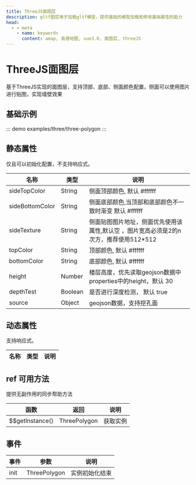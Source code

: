 ```yaml
---
title: ThreeJS面图层
description: gltf图层用于加载gltf模型，提供基础的模型加载和修改基础属性的能力
head:
  - - meta
    - name: keywords
      content: amap, 高德地图, vue3.0, 面图层, threeJS
---
```


# ThreeJS面图层
基于ThreeJS实现的面图层，支持顶部、底部、侧面颜色配置，侧面可以使用图片进行贴图，实现墙壁效果

## 基础示例

::: demo
examples/three/three-polygon
:::


## 静态属性
仅且可以初始化配置，不支持响应式。

名称 | 类型 | 说明
---|---|---|
sideTopColor  | String | 侧面顶部颜色, 默认 #ffffff
sideBottomColor  | String | 侧面底部颜色,当顶部和底部颜色不一致时渐变 默认 #ffffff
sideTexture | String | 侧面贴图图片地址，侧面优先使用该属性,默认空 ，图片宽高必须是2的n次方，推荐使用512*512
topColor | String | 顶部颜色, 默认 #ffffff
bottomColor | String | 底部颜色, 默认 #ffffff
height | Number | 楼层高度，优先读取geojson数据中properties中的height，默认 30
depthTest | Boolean | 是否进行深度检测， 默认 true
source | Object | geojson数据，支持挖孔面

## 动态属性
支持响应式。

名称 | 类型                                         | 说明
---|--------------------------------------------|---|


## ref 可用方法
提供无副作用的同步帮助方法

函数 | 返回 | 说明
---|---|---|
$$getInstance() | ThreePolygon | 获取实例

## 事件

事件 | 参数 | 说明
---|---|---|
init | ThreePolygon | 实例初始化结束

